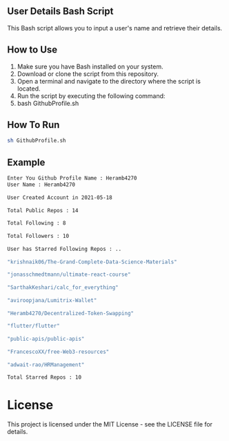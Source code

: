 ## User Details Bash Script
This Bash script allows you to input a user's name and retrieve their details.

## How to Use
1) Make sure you have Bash installed on your system.
2) Download or clone the script from this repository.
3) Open a terminal and navigate to the directory where the script is located.
3) Run the script by executing the following command:
4) bash GithubProfile.sh
## How To Run
```bash
sh GithubProfile.sh
```
## Example 

```bash
Enter You Github Profile Name : Heramb4270
User Name : Heramb4270
 
User Created Account in 2021-05-18
 
Total Public Repos : 14
 
Total Following : 8
 
Total Followers : 10
 
User has Starred Following Repos : ..
 
"krishnaik06/The-Grand-Complete-Data-Science-Materials"
 
"jonasschmedtmann/ultimate-react-course"
 
"SarthakKeshari/calc_for_everything"
 
"aviroopjana/Lumitrix-Wallet"
 
"Heramb4270/Decentralized-Token-Swapping"
 
"flutter/flutter"
 
"public-apis/public-apis"
 
"FrancescoXX/free-Web3-resources"
 
"adwait-rao/HRManagement"
 
Total Starred Repos : 10
```
# License
This project is licensed under the MIT License - see the LICENSE file for details.
